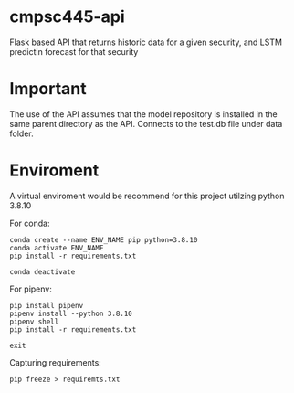 # cmpsc445-api
Flask based API that returns historic data for a given security, and LSTM predictin forecast for that security

# Important
The use of the API assumes that the model repository is installed in the same parent directory as the API. Connects to the test.db 
file under data folder.

# Enviroment 
A virtual enviroment would be recommend for this project utilzing python 3.8.10

For conda: 

```
conda create --name ENV_NAME pip python=3.8.10
conda activate ENV_NAME
pip install -r requirements.txt

conda deactivate
```

For pipenv:
```
pip install pipenv
pipenv install --python 3.8.10
pipenv shell
pip install -r requirements.txt

exit
```

Capturing requirements:
```
pip freeze > requiremts.txt
```
